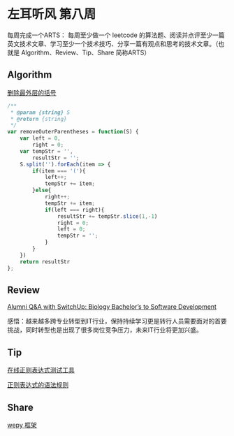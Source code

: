 # 左耳听风 第八周

每周完成一个ARTS： 每周至少做一个 leetcode 的算法题、阅读并点评至少一篇英文技术文章、学习至少一个技术技巧、分享一篇有观点和思考的技术文章。（也就是 Algorithm、Review、Tip、Share 简称ARTS）

## Algorithm

[删除最外层的括号](https://leetcode-cn.com/problems/remove-outermost-parentheses/)

```javascript
/**
 * @param {string} S
 * @return {string}
 */
var removeOuterParentheses = function(S) {
    var left = 0, 
        right = 0;
    var tempStr = '',
        resultStr = '';
    S.split('').forEach(item => {
        if(item === '('){
            left++;
            tempStr += item;
        }else{
            right++;
            tempStr += item;
            if(left === right){
                resultStr += tempStr.slice(1,-1)
                right = 0;
                left = 0;
                tempStr = '';
            }
        }
    })
    return resultStr
};
```

## Review

[Alumni Q&A with SwitchUp: Biology Bachelor’s to Software Development](http://blog.thefirehoseproject.com/posts/biology-bachelors-to-software-development/)

感悟：越来越多跨专业转型到IT行业，保持持续学习更是转行人员需要面对的首要挑战，同时转型也是出现了很多岗位竞争压力，未来IT行业将更加兴盛。

## Tip

[在线正则表达式测试工具](http://tool.oschina.net/regex/)

[正则表达式的语法规则](https://docs.oracle.com/javase/7/docs/api/java/util/regex/Pattern.html)

## Share

[wepy 框架](http://objectivezt.com/#/post/Frontends/MiniProgarm/wepy)

